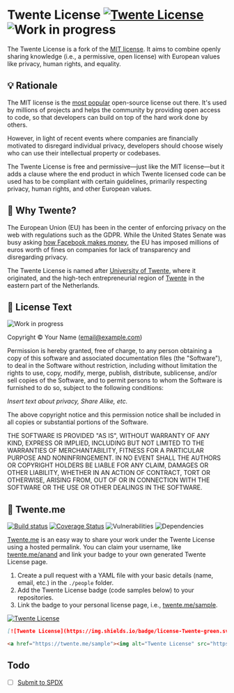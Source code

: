 # Twente License [![Twente License](https://img.shields.io/badge/license-Twente-green.svg)](https://twente.me) ![Work in progress](https://img.shields.io/badge/work%20in-progress-green.svg)

The Twente License is a fork of the [MIT license](https://opensource.org/licenses/MIT). It aims to combine openly sharing knowledge (i.e., a permissive, open license) with European values like privacy, human rights, and equality.

## 💡 Rationale

The MIT license is the [most popular](https://github.blog/2015-03-09-open-source-license-usage-on-github-com/) open-source license out there. It's used by millions of projects and helps the community by providing open access to code, so that developers can build on top of the hard work done by others.

However, in light of recent events where companies are financially motivated to disregard individual privacy, developers should choose wisely who can use their intellectual property or codebases.

The Twente License is free and permissive—just like the MIT license—but it adds a clause where the end product in which Twente licensed code can be used has to be compliant with certain guidelines, primarily respecting privacy, human rights, and other European values.

## 🐎 Why Twente?

The European Union (EU) has been in the center of enforcing privacy on the web with regulations such as the GDPR. While the United States Senate was busy asking [how Facebook makes money](https://www.youtube.com/watch?v=n2H8wx1aBiQ), the EU has imposed millions of euros worth of fines on companies for lack of transparency and disregarding privacy.

The Twente License is named after [University of Twente](https://www.utwente.nl/en/), where it originated, and the high-tech entrepreneurial region of [Twente](https://www.visittwente.com) in the eastern part of the Netherlands.

## 📝 License Text

![Work in progress](https://img.shields.io/badge/this%20section%20is%20a-work%20in%20progress-red.svg)

Copyright &copy; Your Name (email@example.com)

Permission is hereby granted, free of charge, to any person obtaining a copy of this software and associated documentation files (the "Software"), to deal in the Software without restriction, including without limitation the rights to use, copy, modify, merge, publish, distribute, sublicense, and/or sell copies of the Software, and to permit persons to whom the Software is furnished to do so, subject to the following conditions:

*Insert text about privacy, Share Alike, etc.*

The above copyright notice and this permission notice shall be included in all copies or substantial portions of the Software.

THE SOFTWARE IS PROVIDED "AS IS", WITHOUT WARRANTY OF ANY KIND, EXPRESS OR IMPLIED, INCLUDING BUT NOT LIMITED TO THE WARRANTIES OF MERCHANTABILITY, FITNESS FOR A PARTICULAR PURPOSE AND NONINFRINGEMENT. IN NO EVENT SHALL THE AUTHORS OR COPYRIGHT HOLDERS BE LIABLE FOR ANY CLAIM, DAMAGES OR OTHER LIABILITY, WHETHER IN AN ACTION OF CONTRACT, TORT OR OTHERWISE, ARISING FROM, OUT OF OR IN CONNECTION WITH THE SOFTWARE OR THE USE OR OTHER DEALINGS IN THE SOFTWARE.

## 🔗 Twente.me

[![Build status](https://api.travis-ci.org/AnandChowdhary/twente-license.svg?branch=master)](https://travis-ci.org/AnandChowdhary/twente-license/)
[![Coverage Status](https://coveralls.io/repos/github/AnandChowdhary/twente-license/badge.svg?branch=master)](https://coveralls.io/github/AnandChowdhary/twente-license?branch=master)
![Vulnerabilities](https://img.shields.io/snyk/vulnerabilities/github/AnandChowdhary/twente-license.svg)
![Dependencies](https://img.shields.io/david/dev/AnandChowdhary/twente-license.svg)

[Twente.me](https://twente.me) is an easy way to share your work under the Twente License using a hosted permalink. You can claim your username, like [twente.me/anand](https://twente.me/anand) and link your badge to your own generated Twente License page.

1. Create a pull request with a YAML file with your basic details (name, email, etc.) in the `./people` folder.
2. Add the Twente License badge (code samples below) to your repositories.
3. Link the badge to your personal license page, i.e., [twente.me/sample](https://twente.me/sample).

[![Twente License](https://img.shields.io/badge/license-Twente-green.svg)](https://twente.me/sample)

```md
[![Twente License](https://img.shields.io/badge/license-Twente-green.svg)](https://twente.me/sample)
```

```html
<a href="https://twente.me/sample"><img alt="Twente License" src="https://img.shields.io/badge/license-Twente-green.svg"></a>
```

## Todo

- [ ] [Submit to SPDX](https://github.com/spdx/license-list-XML/blob/master/CONTRIBUTING.md)
